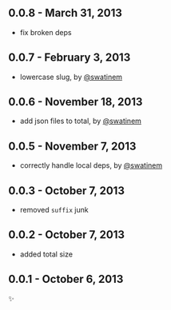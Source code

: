 
0.0.8 - March 31, 2013
----------------------
* fix broken deps

0.0.7 - February 3, 2013
------------------------
* lowercase slug, by [@swatinem](https://github.com/swatinem)

0.0.6 - November 18, 2013
-------------------------
* add json files to total, by [@swatinem](https://github.com/swatinem)

0.0.5 - November 7, 2013
------------------------
* correctly handle local deps, by [@swatinem](https://github.com/swatinem)

0.0.3 - October 7, 2013
-----------------------
* removed `suffix` junk

0.0.2 - October 7, 2013
-----------------------
* added total size

0.0.1 - October 6, 2013
-----------------------
:sparkles: